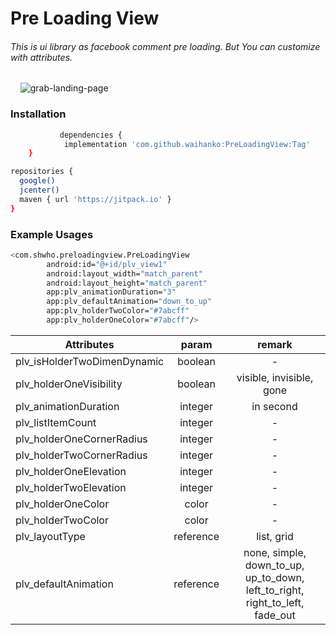 # Pre Loading View
 ###### This is ui library as facebook comment pre loading. But You can customize with attributes.

 &nbsp;
 &nbsp;
![grab-landing-page](https://github.com/waihanko/PreLoadingView/blob/master/screenshot/PreLoadingView.gif?raw=true)

### Installation
	     	        
```sh
	       dependencies {
	        implementation 'com.github.waihanko:PreLoadingView:Tag'
	}
```

```sh
repositories {
  google()
  jcenter()
  maven { url 'https://jitpack.io' }
}
```
### Example Usages
```sh
<com.shwho.preloadingview.PreLoadingView
        android:id="@+id/plv_view1"
        android:layout_width="match_parent"
        android:layout_height="match_parent"
        app:plv_animationDuration="3"
        app:plv_defaultAnimation="down_to_up"
        app:plv_holderTwoColor="#7abcff"
        app:plv_holderOneColor="#7abcff"/>
```

| Attributes   |      param      |      remark      |
|----------|:-------------:| :-------------:| 
|plv_isHolderTwoDimenDynamic|boolean|    -      |
|plv_holderOneVisibility|boolean|      visible, invisible, gone      |
|plv_animationDuration|integer|      in second      |
|plv_listItemCount|integer|      -      |
|plv_holderOneCornerRadius|integer|      -      |
|plv_holderTwoCornerRadius|integer|      -      |
|plv_holderOneElevation|integer|      -      |
|plv_holderTwoElevation|integer|          -      |    
|plv_holderOneColor|color|      -      |
|plv_holderTwoColor|color|      -      |
|plv_layoutType|reference|      list, grid      |
|plv_defaultAnimation|reference|      none, simple, down_to_up, up_to_down, left_to_right, right_to_left, fade_out      |


    
